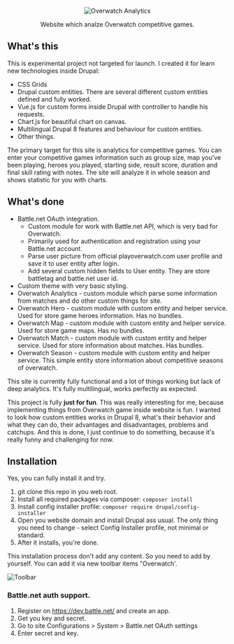 <p align="center">
 <img src="https://rawgit.com/Niklan/overwatch-analytics/master/web/themes/custom/overwatach_analytics_theme/logo.svg" align="center" alt="Overwatch Analytics">

 <p align="center">
   Website which analze Overwatch competitive games.
 </p>
</p>

## What's this

This is experimental project not targeted for launch. I created it for learn new technologies inside Drupal:

- CSS Grids
- Drupal custom entities. There are several different custom entities defined and fully worked.
- Vue.js for custom forms inside Drupal with controller to handle his requests.
- Chart.js for beautiful chart on canvas.
- Multilingual Drupal 8 features and behaviour for custom entities.
- Other things.

The primary target for this site is analytics for competitive games. You can enter your competitive games information such as group size, map you've been playing, heroes you played, starting side, result score, duration and final skill rating with notes. The site will analyze it in whole season and shows statistic for you with charts.

## What's done

- Battle.net OAuth integration.
    - Custom module for work with Battle.net API, which is very bad for Overwatch.
    - Primarily used for authentication and registration using your Battle.net account.
    - Parse user picture from official playoverwatch.com user profile and save it to user entity after login.
    - Add several custom hidden fields to User entity. They are store battletag and battle.net user id.
- Custom theme with very basic styling.
- Overwatch Analytics - custom module which parse some information from matches and do other custom things for site.
- Overwatch Hero - custom module with custom entity and helper service. Used for store game heroes information. Has no bundles.
- Overwatch Map - custom module with custom entity and helper service. Used for store game maps. Has no bundles.
- Overwatch Match - custom module with custom entity and helper service. Used for store information about matches. Has bundles.
- Overwatch Season - custom module with custom entity and helper service. This simple entity store information about competitive seasons of overwatch.

This site is currently fully functional and a lot of things working but lack of deep analytics. It's fully multilingual, works perfectly as expected.

This project is fully **just for fun**. This was really interesting for me, because implementing things from Overwatch game inside website is fun. I wanted to look how custom entities works in Drupal 8, what's their behavior and what they can do, their advantages and disadvantages, problems and catchups. And this is done, I just continue to do something, because it's really funny and challenging for now.

## Installation

Yes, you can fully install it and try.

1. git clone this repo in you web root.
2. Install all required packages via composer: `composer install`
3. Install config installer profile: `composer require drupal/config-installer`
4. Open you website domain and install Drupal ass usual. The only thing you need to change - select Config Installer profile, not minimal or standard.
5. After it installs, you're done.

This installation process don't add any content. So you need to add by yourself. You can add it via new toolbar items "Overwatch'.

![Toolbar](https://i.imgur.com/HpFUrO7.png)

### Battle.net auth support.

1. Register on https://dev.battle.net/ and create an app.
2. Get you key and secret.
3. Go to site Configurations > System > Battle.net OAuth settings
4. Enter secret and key.